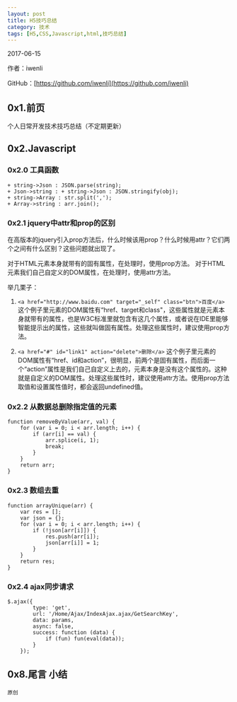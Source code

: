 ```yaml
---
layout: post
title: H5技巧总结
category: 技术
tags: [H5,CSS,Javascript,html,技巧总结]
---
```


2017-06-15

作者：iwenli

GitHub：[https://github.com/iwenli](https://github.com/iwenli)

## 0x1.前页

个人日常开发技术技巧总结（不定期更新）

## 0x2.Javascript
### 0x2.0 工具函数

```
+ string->Json : JSON.parse(string);
+ Json->string : + string->Json : JSON.stringify(obj);
+ string->Array : str.split(',');
+ Array->string : arr.join();
```

### 0x2.1 jquery中attr和prop的区别

在高版本的jquery引入prop方法后，什么时候该用prop？什么时候用attr？它们两个之间有什么区别？这些问题就出现了。

对于HTML元素本身就带有的固有属性，在处理时，使用prop方法。
对于HTML元素我们自己自定义的DOM属性，在处理时，使用attr方法。
 
举几栗子： 
1. ```<a href="http://www.baidu.com" target="_self" class="btn">百度</a>```
 这个例子里<a>元素的DOM属性有“href、target和class"，这些属性就是<a>元素本身就带有的属性，也是W3C标准里就包含有这几个属性，或者说在IDE里能够智能提示出的属性，这些就叫做固有属性。处理这些属性时，建议使用prop方法。

2. `<a href="#" id="link1" action="delete">删除</a>`
这个例子里<a>元素的DOM属性有“href、id和action”，很明显，前两个是固有属性，而后面一个“action”属性是我们自己自定义上去的，<a>元素本身是没有这个属性的。这种就是自定义的DOM属性。处理这些属性时，建议使用attr方法。使用prop方法取值和设置属性值时，都会返回undefined值。

### 0x2.2 从数据总删除指定值的元素

```
function removeByValue(arr, val) {
    for (var i = 0; i < arr.length; i++) {
        if (arr[i] == val) {
            arr.splice(i, 1);
            break;
        }
    }
    return arr;
}
```
### 0x2.3 数组去重

```
function arrayUnique(arr) {
    var res = [];
    var json = {};
    for (var i = 0; i < arr.length; i++) {
        if (!json[arr[i]]) {
            res.push(arr[i]);
            json[arr[i]] = 1;
        }
    }
    return res;
}
```
### 0x2.4 ajax同步请求

```
$.ajax({
        type: 'get',
        url: '/Home/Ajax/IndexAjax.ajax/GetSearchKey',
        data: params,
        async: false,
        success: function (data) {
            if (fun) fun(eval(data));
        }
    });
```
<!--more-->

## 0x8.尾言 小结


`原创`